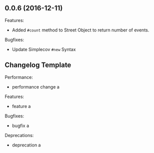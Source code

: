 ## 0.0.6 (2016-12-11)

Features:

  - Added `#count` method to Street Object to return number of events.

Bugfixes:

  - Update Simplecov `#new` Syntax

## Changelog Template

Performance:

  - performance change a

Features:

  - feature a

Bugfixes:

  - bugfix a

Deprecations:

  - deprecation a
